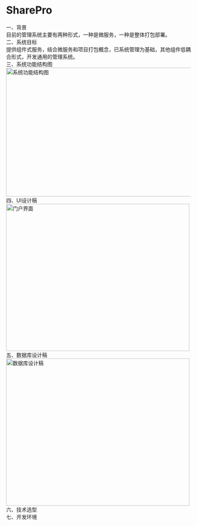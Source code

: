 # SharePro
一、背景  
    目前的管理系统主要有两种形式，一种是微服务，一种是整体打包部署。  
二、系统目标  
    提供组件式服务，结合微服务和项目打包概念，已系统管理为基础，其他组件低耦合形式，开发通用的管理系统。  
三、系统功能结构图  
<img src="https://github.com/Yuxuebing/SharePro/blob/master/doc/imageCache/%E9%80%9A%E7%94%A8%E6%9D%83%E9%99%90%E7%AE%A1%E7%90%86%E7%B3%BB%E7%BB%9F-%E5%8A%9F%E8%83%BD%E7%BB%93%E6%9E%84%E5%9B%BE.jpg" width="550" height="350" alt="系统功能结构图"/>  
四、UI设计稿  
<img src="https://github.com/Yuxuebing/SharePro/blob/master/doc/imageCache/%E9%97%A8%E6%88%B7%E7%95%8C%E9%9D%A2.png" width="500" height="400" alt="门户界面"/>  
五、数据库设计稿  
<img src="https://github.com/Yuxuebing/SharePro/blob/master/doc/imageCache/%E9%80%9A%E7%94%A8%E6%9D%83%E9%99%90%E7%AE%A1%E7%90%86%E7%B3%BB%E7%BB%9F-%E6%95%B0%E6%8D%AE%E5%BA%93%E8%AE%BE%E8%AE%A1.png" width="500" height="400" alt="数据库设计稿"/>  
六、技术选型  
七、开发环境  
